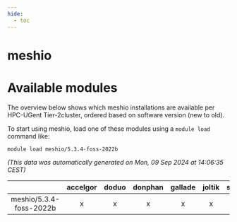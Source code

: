 ```yaml
---
hide:
  - toc
---
```


meshio
======

# Available modules


The overview below shows which meshio installations are available per HPC-UGent Tier-2cluster, ordered based on software version (new to old).

To start using meshio, load one of these modules using a `module load` command like:

```shell
module load meshio/5.3.4-foss-2022b
```

*(This data was automatically generated on Mon, 09 Sep 2024 at 14:06:35 CEST)*  

| |accelgor|doduo|donphan|gallade|joltik|shinx|skitty|
| :---: | :---: | :---: | :---: | :---: | :---: | :---: | :---: |
|meshio/5.3.4-foss-2022b|x|x|x|x|x|x|x|
